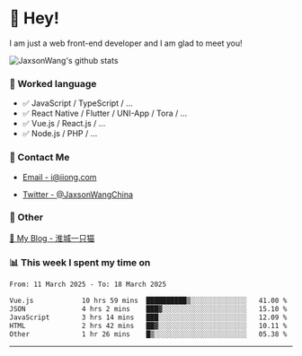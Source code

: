 # 👋 Hey!

I am just a web front-end developer and I am glad to meet you!

![JaxsonWang's github stats](https://github-readme-stats.vercel.app/api?username=JaxsonWang&&show_icons=true&&title_color=1abc9c&&icon_color=1abc9c)


### 📝 Worked language

- ✅ JavaScript / TypeScript / ...
- ✅ React Native / Flutter / UNI-App / Tora / ...
- ✅ Vue.js / React.js / ...
- ✅ Node.js / PHP / ...

### 📮 Contact Me

- [Email - i@iiong.com](mailto:i@iiong.com)

- [Twitter - @JaxsonWangChina](https://twitter.com/JaxsonWangChina)

### 🤪 Other

[📌 My Blog - 淮城一只猫](https://iiong.com)

### 📊 This week I spent my time on

<!--START_SECTION:waka-->

```txt
From: 11 March 2025 - To: 18 March 2025

Vue.js            10 hrs 59 mins  ██████████▒░░░░░░░░░░░░░░   41.00 %
JSON              4 hrs 2 mins    ███▓░░░░░░░░░░░░░░░░░░░░░   15.10 %
JavaScript        3 hrs 14 mins   ███░░░░░░░░░░░░░░░░░░░░░░   12.09 %
HTML              2 hrs 42 mins   ██▓░░░░░░░░░░░░░░░░░░░░░░   10.11 %
Other             1 hr 26 mins    █▒░░░░░░░░░░░░░░░░░░░░░░░   05.38 %
```

<!--END_SECTION:waka-->

---
